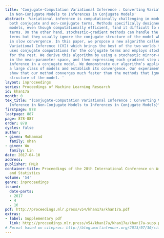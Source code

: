```yaml
---
title: 'Conjugate-Computation Variational Inference : Converting Variational Inference
  in Non-Conjugate Models to Inferences in Conjugate Models'
abstract: 'Variational inference is computationally challenging in models that contain
  both conjugate and non-conjugate terms. Methods specifically designed for conjugate
  models, even though computationally efficient, find it difficult to deal with non-conjugate
  terms. On the other hand, stochastic-gradient methods can handle the non-conjugate
  terms but they usually ignore the conjugate structure of the model which might result
  in slow convergence. In this paper, we propose a new algorithm called Conjugate-computation
  Variational Inference (CVI) which brings the best of the two worlds together – it
  uses conjugate computations for the conjugate terms and employs stochastic gradients
  for the rest. We derive this algorithm by using a stochastic mirror-descent method
  in the mean-parameter space, and then expressing each gradient step as a variational
  inference in a conjugate model. We demonstrate our algorithm’s applicability to
  a large class of models and establish its convergence. Our experimental results
  show that our method converges much faster than the methods that ignore the conjugate
  structure of the model. '
layout: inproceedings
series: Proceedings of Machine Learning Research
id: khan17a
month: 0
tex_title: "{Conjugate-Computation Variational Inference : Converting Variational
  Inference in Non-Conjugate Models to Inferences in Conjugate Models}"
firstpage: 878
lastpage: 887
page: 878-887
order: 878
cycles: false
author:
- given: Mohammad
  family: Khan
- given: Wu
  family: Lin
date: 2017-04-10
address: 
publisher: PMLR
container-title: Proceedings of the 20th International Conference on Artificial Intelligence
  and Statistics
volume: '54'
genre: inproceedings
issued:
  date-parts:
  - 2017
  - 4
  - 10
pdf: http://proceedings.mlr.press/v54/khan17a/khan17a.pdf
extras:
- label: Supplementary pdf
  link: http://proceedings.mlr.press/v54/khan17a/khan17a/khan17a-supp.pdf
# Format based on citeproc: http://blog.martinfenner.org/2013/07/30/citeproc-yaml-for-bibliographies/
---
```

